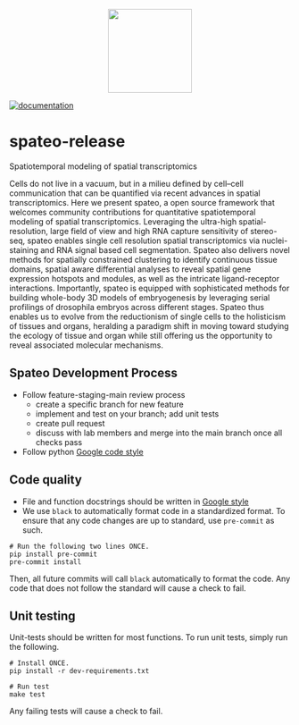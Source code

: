 <p align="center">
  <img height="150" src="https://github.com/aristoteleo/spateo-release/blob/main/docs/_static/logo.png" />
</p

[![documentation](https://readthedocs.org/projects/spateo-release/badge/?version=latest)](https://spateo-release.readthedocs.io/en/latest/)

# spateo-release
Spatiotemporal modeling of spatial transcriptomics 

Cells do not live in a vacuum, but in a milieu defined by cell–cell 
communication that can be quantified via recent advances in spatial 
transcriptomics. Here we present spateo, a open source framework that 
welcomes community contributions for quantitative spatiotemporal 
modeling of spatial transcriptomics. Leveraging the ultra-high 
spatial-resolution, large field of view and high RNA capture sensitivity 
of stereo-seq, spateo enables single cell resolution spatial 
transcriptomics via nuclei-staining and RNA signal based cell 
segmentation. Spateo also delivers novel methods for spatially 
constrained clustering to identify continuous tissue domains, spatial 
aware differential analyses to reveal spatial gene expression hotspots 
and modules, as well as the intricate ligand-receptor interactions. 
Importantly, spateo is equipped with sophisticated methods for building 
whole-body 3D models of embryogenesis by leveraging serial profilings of 
drosophila embryos across different stages. Spateo thus enables us to 
evolve from the reductionism of single cells to the holisticism of 
tissues and organs, heralding a paradigm shift in moving toward studying 
the ecology of tissue and organ while still offering us the opportunity 
to reveal associated molecular mechanisms.

## Spateo Development Process
- Follow feature-staging-main review process
    - create a specific branch for new feature
    - implement and test on your branch; add unit tests
    - create pull request
    - discuss with lab members and merge into the main branch once all checks pass
- Follow python [Google code style](https://google.github.io/styleguide/pyguide.html)

## Code quality
- File and function docstrings should be written in [Google style](https://google.github.io/styleguide/pyguide.html)
- We use `black` to automatically format code in a standardized format. To ensure that any code changes are up to standard, use `pre-commit` as such.
```
# Run the following two lines ONCE.
pip install pre-commit
pre-commit install
```
Then, all future commits will call `black` automatically to format the code. Any code that does not follow the standard will cause a check to fail.

## Unit testing
Unit-tests should be written for most functions. To run unit tests, simply run the following.
```
# Install ONCE.
pip install -r dev-requirements.txt

# Run test
make test
```
Any failing tests will cause a check to fail.
